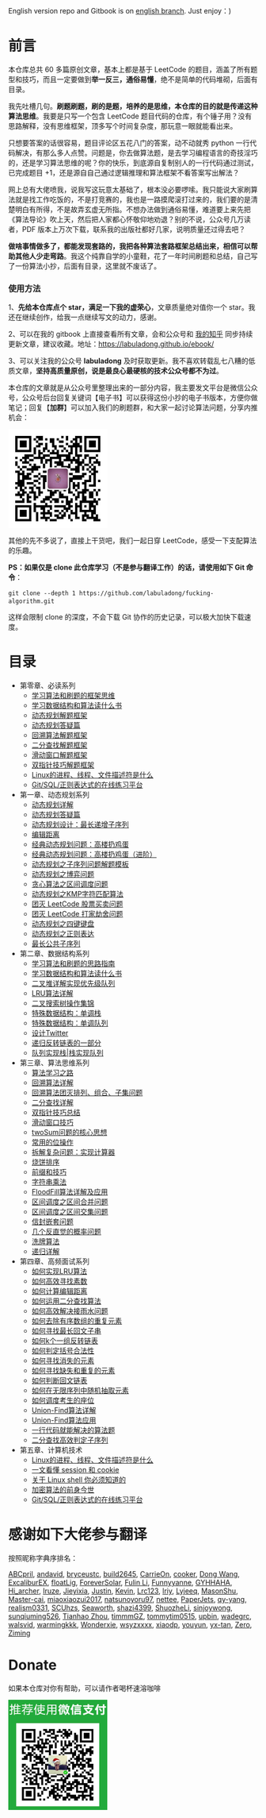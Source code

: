English version repo and Gitbook is on [english branch](https://github.com/labuladong/fucking-algorithm/tree/english). Just enjoy：)

# 前言

本仓库总共 60 多篇原创文章，基本上都是基于 LeetCode 的题目，涵盖了所有题型和技巧，而且一定要做到**举一反三，通俗易懂**，绝不是简单的代码堆砌，后面有目录。

我先吐槽几句。**刷题刷题，刷的是题，培养的是思维，本仓库的目的就是传递这种算法思维**。我要是只写一个包含 LeetCode 题目代码的仓库，有个锤子用？没有思路解释，没有思维框架，顶多写个时间复杂度，那玩意一眼就能看出来。

只想要答案的话很容易，题目评论区五花八门的答案，动不动就秀 python 一行代码解决，有那么多人点赞。问题是，你去做算法题，是去学习编程语言的奇技淫巧的，还是学习算法思维的呢？你的快乐，到底源自复制别人的一行代码通过测试，已完成题目 +1，还是源自自己通过逻辑推理和算法框架不看答案写出解法？

网上总有大佬喷我，说我写这玩意太基础了，根本没必要啰嗦。我只能说大家刷算法就是找工作吃饭的，不是打竞赛的，我也是一路摸爬滚打过来的，我们要的是清楚明白有所得，不是故弄玄虚无所指。不想办法做到通俗易懂，难道要上来先把《算法导论》吹上天，然后把人家都心怀敬仰地劝退？别的不说，公众号几万读者，PDF 版本上万次下载，联系我的出版社都好几家，说明质量还过得去吧？

**做啥事情做多了，都能发现套路的，我把各种算法套路框架总结出来，相信可以帮助其他人少走弯路**。我这个纯靠自学的小童鞋，花了一年时间刷题和总结，自己写了一份算法小抄，后面有目录，这里就不废话了。

### 使用方法

1、**先给本仓库点个 star，满足一下我的虚荣心**，文章质量绝对值你一个 star。我还在继续创作，给我一点继续写文的动力，感谢。

2、可以在我的 gitbook 上直接查看所有文章，会和公众号和 [我的知乎](https://www.zhihu.com/people/fdl-72) 同步持续更新文章，建议收藏。地址：https://labuladong.github.io/ebook/

3、可以关注我的公众号 **labuladong** 及时获取更新。我不喜欢转载乱七八糟的低质文章，**坚持高质量原创，说是最良心最硬核的技术公众号都不为过**。

本仓库的文章就是从公众号里整理出来的一部分内容，我主要发文平台是微信公众号，公众号后台回复关键词【电子书】可以获得这份小抄的电子书版本，方便你做笔记；回复【**加群**】可以加入我们的刷题群，和大家一起讨论算法问题，分享内推机会：

<img src="./pictures/qrcode.jpg" width = "200" align=center />


其他的先不多说了，直接上干货吧，我们一起日穿 LeetCode，感受一下支配算法的乐趣。

**PS：如果仅是 clone 此仓库学习（不是参与翻译工作）的话，请使用如下 Git 命令**：

```shell
git clone --depth 1 https://github.com/labuladong/fucking-algorithm.git
```

这样会限制 clone 的深度，不会下载 Git 协作的历史记录，可以极大加快下载速度。

# 目录

* 第零章、必读系列
  * [学习算法和刷题的框架思维](算法思维系列/学习数据结构和算法的高效方法.md)
  * [学习数据结构和算法读什么书](算法思维系列/为什么推荐算法4.md)
  * [动态规划解题框架](动态规划系列/动态规划详解进阶.md)
  * [动态规划答疑篇](动态规划系列/最优子结构.md)
  * [回溯算法解题框架](算法思维系列/回溯算法详解修订版.md)
  * [二分查找解题框架](算法思维系列/二分查找详解.md)
  * [滑动窗口解题框架](算法思维系列/滑动窗口技巧.md)
  * [双指针技巧解题框架](算法思维系列/双指针技巧.md)
  * [Linux的进程、线程、文件描述符是什么](技术/linux进程.md)
  * [Git/SQL/正则表达式的在线练习平台](技术/在线练习平台.md)
* 第一章、动态规划系列
  * [动态规划详解](动态规划系列/动态规划详解进阶.md)
  * [动态规划答疑篇](动态规划系列/最优子结构.md)
  * [动态规划设计：最长递增子序列](动态规划系列/动态规划设计：最长递增子序列.md)
  * [编辑距离](动态规划系列/编辑距离.md)
  * [经典动态规划问题：高楼扔鸡蛋](动态规划系列/高楼扔鸡蛋问题.md)
  * [经典动态规划问题：高楼扔鸡蛋（进阶）](动态规划系列/高楼扔鸡蛋进阶.md)
  * [动态规划之子序列问题解题模板](动态规划系列/子序列问题模板.md)
  * [动态规划之博弈问题](动态规划系列/动态规划之博弈问题.md)
  * [贪心算法之区间调度问题](动态规划系列/贪心算法之区间调度问题.md)
  * [动态规划之KMP字符匹配算法](动态规划系列/动态规划之KMP字符匹配算法.md)
  * [团灭 LeetCode 股票买卖问题](动态规划系列/团灭股票问题.md)
  * [团灭 LeetCode 打家劫舍问题](动态规划系列/抢房子.md)
  * [动态规划之四键键盘](动态规划系列/动态规划之四键键盘.md)
  * [动态规划之正则表达](动态规划系列/动态规划之正则表达.md)
  * [最长公共子序列](动态规划系列/最长公共子序列.md)
* 第二章、数据结构系列
  * [学习算法和刷题的思路指南](算法思维系列/学习数据结构和算法的高效方法.md)
  * [学习数据结构和算法读什么书](算法思维系列/为什么推荐算法4.md)
  * [二叉堆详解实现优先级队列](数据结构系列/二叉堆详解实现优先级队列.md)
  * [LRU算法详解](高频面试系列/LRU算法.md)
  * [二叉搜索树操作集锦](数据结构系列/二叉搜索树操作集锦.md)
  * [特殊数据结构：单调栈](数据结构系列/单调栈.md)
  * [特殊数据结构：单调队列](数据结构系列/单调队列.md)
  * [设计Twitter](数据结构系列/设计Twitter.md)
  * [递归反转链表的一部分](数据结构系列/递归反转链表的一部分.md)
  * [队列实现栈\|栈实现队列](数据结构系列/队列实现栈栈实现队列.md)
* 第三章、算法思维系列
  * [算法学习之路](算法思维系列/算法学习之路.md)
  * [回溯算法详解](算法思维系列/回溯算法详解修订版.md)
  * [回溯算法团灭排列、组合、子集问题](高频面试系列/子集排列组合.md)
  * [二分查找详解](算法思维系列/二分查找详解.md)
  * [双指针技巧总结](算法思维系列/双指针技巧.md)
  * [滑动窗口技巧](算法思维系列/滑动窗口技巧.md)
  * [twoSum问题的核心思想](算法思维系列/twoSum问题的核心思想.md)
  * [常用的位操作](算法思维系列/常用的位操作.md)
  * [拆解复杂问题：实现计算器](数据结构系列/实现计算器.md)
  * [烧饼排序](算法思维系列/烧饼排序.md)
  * [前缀和技巧](算法思维系列/前缀和技巧.md)
  * [字符串乘法](算法思维系列/字符串乘法.md)
  * [FloodFill算法详解及应用](算法思维系列/FloodFill算法详解及应用.md)
  * [区间调度之区间合并问题](算法思维系列/区间调度问题之区间合并.md)
  * [区间调度之区间交集问题](算法思维系列/区间交集问题.md)
  * [信封嵌套问题](算法思维系列/信封嵌套问题.md)
  * [几个反直觉的概率问题](算法思维系列/几个反直觉的概率问题.md)
  * [洗牌算法](算法思维系列/洗牌算法.md)
  * [递归详解](算法思维系列/递归详解.md)
* 第四章、高频面试系列
  * [如何实现LRU算法](高频面试系列/LRU算法.md)
  * [如何高效寻找素数](高频面试系列/打印素数.md)
  * [如何计算编辑距离](动态规划系列/编辑距离.md)
  * [如何运用二分查找算法](高频面试系列/koko偷香蕉.md)
  * [如何高效解决接雨水问题](高频面试系列/接雨水.md)
  * [如何去除有序数组的重复元素](高频面试系列/如何去除有序数组的重复元素.md)
  * [如何寻找最长回文子串](高频面试系列/最长回文子串.md)
  * [如何k个一组反转链表](高频面试系列/k个一组反转链表.md)
  * [如何判定括号合法性](高频面试系列/合法括号判定.md)
  * [如何寻找消失的元素](高频面试系列/消失的元素.md)
  * [如何寻找缺失和重复的元素](高频面试系列/缺失和重复的元素.md)
  * [如何判断回文链表](高频面试系列/判断回文链表.md)
  * [如何在无限序列中随机抽取元素](高频面试系列/水塘抽样.md)
  * [如何调度考生的座位](高频面试系列/座位调度.md)
  * [Union-Find算法详解](算法思维系列/UnionFind算法详解.md)
  * [Union-Find算法应用](算法思维系列/UnionFind算法应用.md)
  * [一行代码就能解决的算法题](高频面试系列/一行代码解决的智力题.md)
  * [二分查找高效判定子序列](高频面试系列/二分查找判定子序列.md)
* 第五章、计算机技术
  * [Linux的进程、线程、文件描述符是什么](技术/linux进程.md)
  * [一文看懂 session 和 cookie](技术/session和cookie.md)
  * [关于 Linux shell 你必须知道的](技术/linuxshell.md)
  * [加密算法的前身今世](技术/密码技术.md)
  * [Git/SQL/正则表达式的在线练习平台](技术/在线练习平台.md)

# 感谢如下大佬参与翻译

按照昵称字典序排名：

[ABCpril](https://github.com/ABCpril), 
[andavid](https://github.com/andavid), 
[bryceustc](https://github.com/bryceustc), 
[build2645](https://github.com/build2645), 
[CarrieOn](https://github.com/CarrieOn), 
[cooker](https://github.com/xiaochuhub), 
[Dong Wang](https://github.com/Coder2Programmer), 
[ExcaliburEX](https://github.com/ExcaliburEX), 
[floatLig](https://github.com/floatLig), 
[ForeverSolar](https://github.com/foreversolar), 
[Fulin Li](https://fulinli.github.io/), 
[Funnyyanne](https://github.com/Funnyyanne), 
[GYHHAHA](https://github.com/GYHHAHA), 
[Hi_archer](https://hiarcher.top/), 
[Iruze](https://github.com/Iruze), 
[Jieyixia](https://github.com/Jieyixia), 
[Justin](https://github.com/Justin-YGG), 
[Kevin](https://github.com/Kevin-free), 
[Lrc123](https://github.com/Lrc123), 
[lriy](https://github.com/lriy), 
[Lyjeeq](https://github.com/Lyjeeq), 
[MasonShu](https://greenwichmt.github.io/), 
[Master-cai](https://github.com/Master-cai), 
[miaoxiaozui2017](https://github.com/miaoxiaozui2017), 
[natsunoyoru97](https://github.com/natsunoyoru97), 
[nettee](https://github.com/nettee), 
[PaperJets](https://github.com/PaperJets), 
[qy-yang](https://github.com/qy-yang), 
[realism0331](https://github.com/realism0331), 
[SCUhzs](https://github.com/HuangZiSheng001), 
[Seaworth](https://github.com/Seaworth), 
[shazi4399](https://github.com/shazi4399), 
[ShuozheLi](https://github.com/ShuoZheLi/), 
[sinjoywong](https://blog.csdn.net/SinjoyWong), 
[sunqiuming526](https://github.com/sunqiuming526), 
[Tianhao Zhou](https://github.com/tianhaoz95), 
[timmmGZ](https://github.com/timmmGZ), 
[tommytim0515](https://github.com/tommytim0515), 
[upbin](https://github.com/upbin), 
[wadegrc](https://github.com/wadegrc), 
[walsvid](https://github.com/walsvid), 
[warmingkkk](https://github.com/warmingkkk), 
[Wonderxie](https://github.com/Wonderxie), 
[wsyzxxxx](https://github.com/wsyzxxxx), 
[xiaodp](https://github.com/xiaodp), 
[youyun](https://github.com/youyun), 
[yx-tan](https://github.com/yx-tan), 
[Zero](https://github.com/Mr2er0), 
[Ziming](https://github.com/ML-ZimingMeng/LeetCode-Python3)

# Donate

如果本仓库对你有帮助，可以请作者喝杯速溶咖啡

<img src="pictures/pay.jpg" width = "200" align=center />
